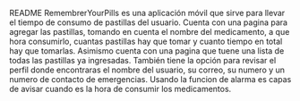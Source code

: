 README
RemembrerYourPills es una aplicación móvil que sirve para llevar el tiempo de consumo de pastillas del usuario.
Cuenta con una pagina para agregar las pastillas, tomando en cuenta el nombre del medicamento, a que hora consumirlo, cuantas pastillas hay que tomar y cuanto tiempo en total hay que tomarlas.
Asimismo cuenta con una pagina que tuene una lista de todas las pastillas ya ingresadas.
También tiene la opción para revisar el perfil donde encontraras el nombre del usuario, su correo, su numero y un numero de contacto de emergencias.
Usando la funcion de alarma es capas de avisar cuando es la hora de consumir los medicamentos.
